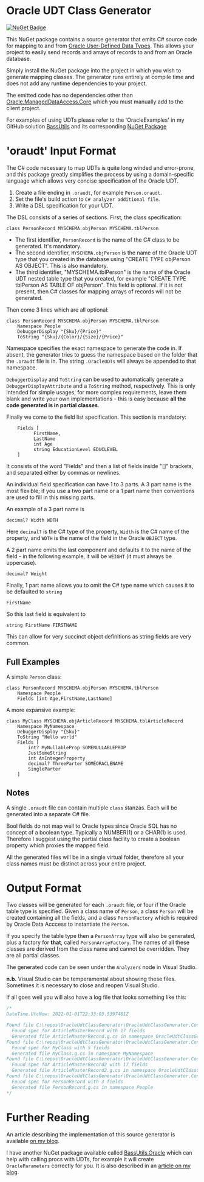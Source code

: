 ﻿# Oracle UDT Class Generator

[![NuGet Badge](https://buildstats.info/nuget/oracleudtclassgenerator)](https://www.nuget.org/packages/OracleUdtClassGenerator/)

This NuGet package contains a source generator that emits C# source code
for mapping to and from
[Oracle User-Defined Data Types](https://docs.oracle.com/en/database/oracle/oracle-data-access-components/19.3.2/odpnt/featUDTs.html#GUID-7913CDD0-CB22-4257-828F-FBCCA3FE9126).
This allows your project to easily send records and arrays of records to and from an
Oracle database.

Simply install the NuGet package into the project in which you wish to generate
mapping classes. The generator runs entirely at compile time and does not add
any runtime dependencies to your project.

The emitted code has no dependencies other than 
[Oracle.ManagedDataAccess.Core](https://www.nuget.org/packages/Oracle.ManagedDataAccess.Core/)
which you must manually add to the client project.

For examples of using UDTs please refer to the 'OracleExamples' in my
GitHub solution [BassUtils](https://www.github.com/PhilipDaniels/BassUtils)
and its corresponding
[NuGet Package](https://www.nuget.org/packages/BassUtils.Oracle)


# 'oraudt' Input Format

The C# code necessary to map UDTs is quite long winded and error-prone,
and this package greatly simplifies the process by using a domain-specific
language which allows very concise specification of the Oracle UDT.

1. Create a file ending in `.oraudt`, for example `Person.oraudt`.
2. Set the file's build action to `C# analyzer additional file`.
3. Write a DSL specification for your UDT.

The DSL consists of a series of sections. First, the class specification:

```
class PersonRecord MYSCHEMA.objPerson MYSCHEMA.tblPerson
```

* The first identifier, `PersonRecord` is the name of the C# class to be
  generated. It's mandatory.
* The second identifier, `MYSCHEMA.objPerson` is the name of the Oracle
  UDT type that you created in the database using "CREATE TYPE objPerson
  AS OBJECT". This is also mandatory.
* The third identifier, "MYSCHEMA.tblPerson" is the name of the Oracle UDT nested
  table type that you created, for example "CREATE TYPE tblPerson AS TABLE OF objPerson".
  This field is optional. If it is not present, then C# classes for mapping
  arrays of records will not be generated.

Then come 3 lines which are all optional:

```
class PersonRecord MYSCHEMA.objPerson MYSCHEMA.tblPerson
    Namespace People
    DebuggerDisplay "{Sku}/{Price}"
    ToString "{Sku}/{Color}/{Size}/{Price}"
```

Namespace specifies the exact namespace to generate the code in.
If absent, the generator tries to guess the namespace based on the
folder that the `.oraudt` file is in. The string `.OracleUDTs` will
always be appended to that namespace.

`DebuggerDisplay` and `ToString` can be used to automatically generate
a `DebuggerDisplayAttribute` and a `ToString` method, respectively.
This is only intended for simple usages, for more complex requirements,
leave them blank and write your own implementations - this is easy
because **all the code generated is in partial classes**.

Finally we come to the field list specification. This section is
mandatory:

```
    Fields [
          FirstName,
          LastName
          int Age
          string EducationLevel EDUCLEVEL
    ]
```

It consists of the word "Fields" and then a list of fields inside
"[]" brackets, and separated either by commas or newlines.

An individual field specification can have 1 to 3 parts. A 3 part
name is the most flexible; if you use a two part name or a 1 part
name then conventions are used to fill in this missing parts.

An example of a 3 part name is

```
decimal? Width WDTH
```

Here `decimal?` is the C# type of the property, `Width` is the C#
name of the property, and `WDTH` is the name of the field in the
Oracle `OBJECT` type.

A 2 part name omits the last component and defaults it to the name
of the field - in the following example, it will be `WEIGHT` (it must
always be uppercase).

```
decimal? Weight
```

Finally, 1 part name allows you to omit the C# type name which causes it
to be defaulted to `string`

```
FirstName
```

So this last field is equivalent to

```
string FirstName FIRSTNAME
```

This can allow for very succinct object definitions as string fields
are very common.

## Full Examples

A simple `Person` class:

```
class PersonRecord MYSCHEMA.objPerson MYSCHEMA.tblPerson
    Namespace People
    Fields [int Age,FirstName,LastName]
```

A more expansive example:

```
class MyClass MYSCHEMA.objArticleRecord MYSCHEMA.tblArticleRecord
    Namespace MyNamespace
    DebuggerDisplay "{Sku}"
    ToString "Hello world"
    Fields [
        int? MyNullableProp SOMENULLABLEPROP
        JustSomeString
        int AnIntegerProperty
        decimal? ThreeParter SOMEORACLENAME
        SingleParter
    ]
```

## Notes

A single `.oraudt` file can contain multiple `class` stanzas. Each will
be generated into a separate C# file.

Bool fields do not map well to Oracle types since Oracle SQL has no
concept of a boolean type. Typically a NUMBER(1) or a CHAR(1) is used.
Therefore I suggest using the partial class facility to create a 
boolean property which proxies the mapped field.

All the generated files will be in a single virtual folder, therefore
all your class names must be distinct across your entire project.

# Output Format

Two classes will be generated for each `.oraudt` file, or four if the
Oracle table type is specified. Given a class name of `Person`,
a class `Person` will be created containing all the fields, and a
class `PersonFactory` which is required by Oracle Data Acccess to
instantiate the `Person`.

If you specify the table type then a `PersonArray` type will also be
generated, plus a factory for **that**, called `PersonArrayFactory`.
The names of all these classes are derived from the class name and
cannot be overridden. They are all partial classes.

The generated code can be seen under the `Analyzers` node in Visual Studio.

**n.b.** Visual Studio can be temperamental about showing these files.
Sometimes it is necessary to close and reopen Visual Studio.

If all goes well you will also have a log file that looks something like this:

```cs
/*
DateTime.UtcNow: 2022-01-01T22:33:03.5397481Z

Found file C:\repos\OracleUdtClassGenerator\OracleUdtClassGenerator.ConsoleTestHarness\ArticleMaster.oraudt
  Found spec for ArticleMasterRecord with 17 fields
  Generated file ArticleMasterRecord.g.cs in namespace OracleUdtClassGenerator.ConsoleTestHarness.OracleUdts
Found file C:\repos\OracleUdtClassGenerator\OracleUdtClassGenerator.ConsoleTestHarness\MyClass.oraudt
  Found spec for MyClass with 5 fields
  Generated file MyClass.g.cs in namespace MyNamespace
Found file C:\repos\OracleUdtClassGenerator\OracleUdtClassGenerator.ConsoleTestHarness\SubFolder\ArticleMaster2.oraudt
  Found spec for ArticleMasterRecord2 with 17 fields
  Generated file ArticleMasterRecord2.g.cs in namespace OracleUdtClassGenerator.ConsoleTestHarness.SubFolder.OracleUdts
Found file C:\repos\OracleUdtClassGenerator\OracleUdtClassGenerator.ConsoleTestHarness\Person.oraudt
  Found spec for PersonRecord with 3 fields
  Generated file PersonRecord.g.cs in namespace People
*/
```


# Further Reading

An article describing the implementation of this source generator
is available
[on my blog](https://www.philipdaniels.com/blog/2022/oracle-udt-class-generator/).

I have another NuGet package available called
[BassUtils.Oracle](https://www.nuget.org/packages/BassUtils.Oracle)
which can help with calling procs with UDTs, for example it will create
`OracleParameters` correctly for you. It is also described in an
[article on my blog](https://www.philipdaniels.com/blog/2021/oracle-from-csharp/).

